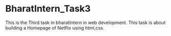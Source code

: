 # BharatIntern_Task3
This is the Third task in bharatIntern in web development. This task is about building a Homepage of Netflix using html,css.
